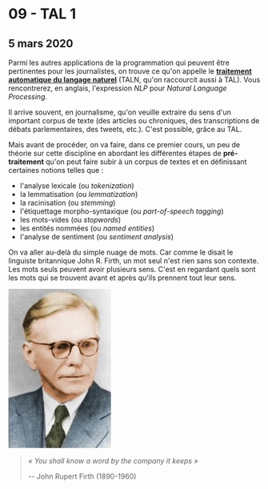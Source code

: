 # 09 - TAL 1

## 5 mars 2020

Parmi les autres applications de la programmation qui peuvent être pertinentes pour les journalistes, on trouve ce qu'on appelle le [**traitement automatique du langage naturel**](https://fr.wikipedia.org/wiki/Traitement_automatique_du_langage_naturel) \(TALN, qu'on raccourcit aussi à TAL\). Vous rencontrerez, en anglais, l'expression _NLP_ pour _Natural Language Processing_.

Il arrive souvent, en journalisme, qu'on veuille extraire du sens d'un important corpus de texte \(des articles ou chroniques, des transcriptions de débats parlementaires, des tweets, etc.\). C'est possible, grâce au TAL.

Mais avant de procéder, on va faire, dans ce premier cours, un peu de théorie sur cette discipline en abordant les différentes étapes de **pré-traitement** qu'on peut faire subir à un corpus de textes et en définissant certaines notions telles que :

* l'analyse lexicale \(ou _tokenization_\)
* la lemmatisation \(ou _lemmatization_\)
* la racinisation \(ou _stemming_\)
* l'étiquettage morpho-syntaxique \(ou _part-of-speech tagging_\)
* les mots-vides \(ou _stopwords_\)
* les entités nommées \(ou _named entities_\)
* l'analyse de sentiment \(ou _sentiment analysis_\)

On va aller au-delà du simple nuage de mots. Car comme le disait le linguiste britannique John R. Firth, un mot seul n'est rien sans son contexte. Les mots seuls peuvent avoir plusieurs sens. C'est en regardant quels sont les mots qui se trouvent avant et après qu'ils prennent tout leur sens. 

![John Rupert Firth \(1890-1960\)](../.gitbook/assets/firth.jpg)

> _« You shall know a word by the company it keeps »_
>
> -- John Rupert Firth \(1890-1960\)

